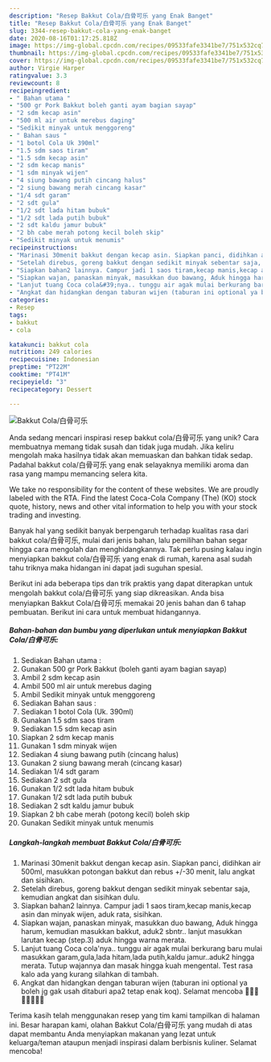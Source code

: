 ```yaml
---
description: "Resep Bakkut Cola/白骨可乐 yang Enak Banget"
title: "Resep Bakkut Cola/白骨可乐 yang Enak Banget"
slug: 3344-resep-bakkut-cola-yang-enak-banget
date: 2020-08-16T01:17:25.818Z
image: https://img-global.cpcdn.com/recipes/09533fafe3341be7/751x532cq70/bakkut-cola白骨可乐-foto-resep-utama.jpg
thumbnail: https://img-global.cpcdn.com/recipes/09533fafe3341be7/751x532cq70/bakkut-cola白骨可乐-foto-resep-utama.jpg
cover: https://img-global.cpcdn.com/recipes/09533fafe3341be7/751x532cq70/bakkut-cola白骨可乐-foto-resep-utama.jpg
author: Virgie Harper
ratingvalue: 3.3
reviewcount: 8
recipeingredient:
- " Bahan utama "
- "500 gr Pork Bakkut boleh ganti ayam bagian sayap"
- "2 sdm kecap asin"
- "500 ml air untuk merebus daging"
- "Sedikit minyak untuk menggoreng"
- " Bahan saus "
- "1 botol Cola Uk 390ml"
- "1.5 sdm saos tiram"
- "1.5 sdm kecap asin"
- "2 sdm kecap manis"
- "1 sdm minyak wijen"
- "4 siung bawang putih cincang halus"
- "2 siung bawang merah cincang kasar"
- "1/4 sdt garam"
- "2 sdt gula"
- "1/2 sdt lada hitam bubuk"
- "1/2 sdt lada putih bubuk"
- "2 sdt kaldu jamur bubuk"
- "2 bh cabe merah potong kecil boleh skip"
- "Sedikit minyak untuk menumis"
recipeinstructions:
- "Marinasi 30menit bakkut dengan kecap asin. Siapkan panci, didihkan air 500ml, masukkan potongan bakkut dan rebus +/-30 menit, lalu angkat dan sisihkan."
- "Setelah direbus, goreng bakkut dengan sedikit minyak sebentar saja, kemudian angkat dan sisihkan dulu."
- "Siapkan bahan2 lainnya. Campur jadi 1 saos tiram,kecap manis,kecap asin dan minyak wijen, aduk rata, sisihkan."
- "Siapkan wajan, panaskan minyak, masukkan duo bawang, Aduk hingga harum, kemudian masukkan bakkut, aduk2 sbntr.. lanjut masukkan larutan kecap (step.3) aduk hingga warna merata."
- "Lanjut tuang Coca cola&#39;nya.. tunggu air agak mulai berkurang baru mulai masukkan garam,gula,lada hitam,lada putih,kaldu jamur..aduk2 hingga merata. Tutup wajannya dan masak hingga kuah mengental. Test rasa kalo ada yang kurang silahkan di tambah."
- "Angkat dan hidangkan dengan taburan wijen (taburan ini optional ya boleh jg gak usah ditaburi apa2 tetap enak koq). Selamat mencoba 🙏🙏🥰🥰🤗🤗💪💪"
categories:
- Resep
tags:
- bakkut
- cola

katakunci: bakkut cola 
nutrition: 249 calories
recipecuisine: Indonesian
preptime: "PT22M"
cooktime: "PT41M"
recipeyield: "3"
recipecategory: Dessert

---
```



![Bakkut Cola/白骨可乐](https://img-global.cpcdn.com/recipes/09533fafe3341be7/751x532cq70/bakkut-cola白骨可乐-foto-resep-utama.jpg)

Anda sedang mencari inspirasi resep bakkut cola/白骨可乐 yang unik? Cara membuatnya memang tidak susah dan tidak juga mudah. Jika keliru mengolah maka hasilnya tidak akan memuaskan dan bahkan tidak sedap. Padahal bakkut cola/白骨可乐 yang enak selayaknya memiliki aroma dan rasa yang mampu memancing selera kita.

We take no responsibility for the content of these websites. We are proudly labeled with the RTA. Find the latest Coca-Cola Company (The) (KO) stock quote, history, news and other vital information to help you with your stock trading and investing.

Banyak hal yang sedikit banyak berpengaruh terhadap kualitas rasa dari bakkut cola/白骨可乐, mulai dari jenis bahan, lalu pemilihan bahan segar hingga cara mengolah dan menghidangkannya. Tak perlu pusing kalau ingin menyiapkan bakkut cola/白骨可乐 yang enak di rumah, karena asal sudah tahu triknya maka hidangan ini dapat jadi suguhan spesial.


Berikut ini ada beberapa tips dan trik praktis yang dapat diterapkan untuk mengolah bakkut cola/白骨可乐 yang siap dikreasikan. Anda bisa menyiapkan Bakkut Cola/白骨可乐 memakai 20 jenis bahan dan 6 tahap pembuatan. Berikut ini cara untuk membuat hidangannya.

<!--inarticleads1-->

##### Bahan-bahan dan bumbu yang diperlukan untuk menyiapkan Bakkut Cola/白骨可乐:

1. Sediakan  Bahan utama :
1. Gunakan 500 gr Pork Bakkut (boleh ganti ayam bagian sayap)
1. Ambil 2 sdm kecap asin
1. Ambil 500 ml air untuk merebus daging
1. Ambil Sedikit minyak untuk menggoreng
1. Sediakan  Bahan saus :
1. Sediakan 1 botol Cola (Uk. 390ml)
1. Gunakan 1.5 sdm saos tiram
1. Sediakan 1.5 sdm kecap asin
1. Siapkan 2 sdm kecap manis
1. Gunakan 1 sdm minyak wijen
1. Sediakan 4 siung bawang putih (cincang halus)
1. Gunakan 2 siung bawang merah (cincang kasar)
1. Sediakan 1/4 sdt garam
1. Sediakan 2 sdt gula
1. Gunakan 1/2 sdt lada hitam bubuk
1. Gunakan 1/2 sdt lada putih bubuk
1. Sediakan 2 sdt kaldu jamur bubuk
1. Siapkan 2 bh cabe merah (potong kecil) boleh skip
1. Gunakan Sedikit minyak untuk menumis




<!--inarticleads2-->

##### Langkah-langkah membuat Bakkut Cola/白骨可乐:

1. Marinasi 30menit bakkut dengan kecap asin. Siapkan panci, didihkan air 500ml, masukkan potongan bakkut dan rebus +/-30 menit, lalu angkat dan sisihkan.
1. Setelah direbus, goreng bakkut dengan sedikit minyak sebentar saja, kemudian angkat dan sisihkan dulu.
1. Siapkan bahan2 lainnya. Campur jadi 1 saos tiram,kecap manis,kecap asin dan minyak wijen, aduk rata, sisihkan.
1. Siapkan wajan, panaskan minyak, masukkan duo bawang, Aduk hingga harum, kemudian masukkan bakkut, aduk2 sbntr.. lanjut masukkan larutan kecap (step.3) aduk hingga warna merata.
1. Lanjut tuang Coca cola&#39;nya.. tunggu air agak mulai berkurang baru mulai masukkan garam,gula,lada hitam,lada putih,kaldu jamur..aduk2 hingga merata. Tutup wajannya dan masak hingga kuah mengental. Test rasa kalo ada yang kurang silahkan di tambah.
1. Angkat dan hidangkan dengan taburan wijen (taburan ini optional ya boleh jg gak usah ditaburi apa2 tetap enak koq). Selamat mencoba 🙏🙏🥰🥰🤗🤗💪💪




Terima kasih telah menggunakan resep yang tim kami tampilkan di halaman ini. Besar harapan kami, olahan Bakkut Cola/白骨可乐 yang mudah di atas dapat membantu Anda menyiapkan makanan yang lezat untuk keluarga/teman ataupun menjadi inspirasi dalam berbisnis kuliner. Selamat mencoba!
